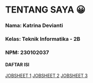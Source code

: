# TENTANG SAYA :grinning:
### Nama: Katrina Devianti
### Kelas: Teknik Informatika - 2B
### NPM: 230102037
#### DAFTAR ISI
[JOBSHEET 1](URL)
[JOBSHEET 2](URL)
[JOBSHEET 3](URL)
